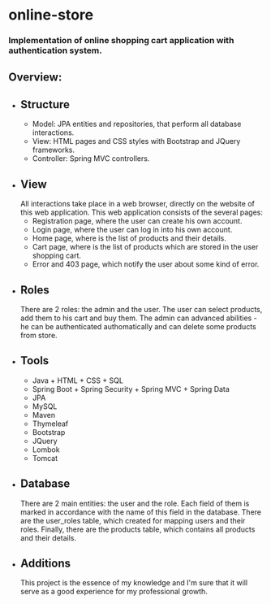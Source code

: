 # online-store
<h3>Implementation of online shopping cart application with authentication system.</h3>
<h2>Overview:</h2>
<ul>
  <li><h2>Structure</h2>
    <ul>
      <li>Model: JPA entities and repositories, that perform all database interactions.</li>
      <li>View: HTML pages and CSS styles with Bootstrap and JQuery frameworks.</li>
      <li>Controller: Spring MVC controllers.</li>
    </ul>
<li><h2>View</h2>
All interactions take place in a web browser, directly on the website of this web application.
This web application consists of the several pages:
  
<ul>
<li>Registration page, where the user can create his own account.</li>
<li>Login page, where the user can log in into his own account.</li>
<li>Home page, where is the list of products and their details.</li>
<li>Cart page, where is the list of products which are stored in the user shopping cart.</li>
<li>Error and 403 page, which notify the user about some kind of error. </li>
  </ul>
<li><h2>Roles</h2>
There are 2 roles: the admin and the user.
The user can select products, add them to his cart and buy them.
The admin can advanced abilities - he can be authenticated authomatically and can delete some products from store.
<li><h2>Tools</h2>
<ul>
<li>Java + HTML + CSS + SQL</li>
<li>Spring Boot + Spring Security + Spring MVC + Spring Data</li>
<li>JPA</li>
<li>MySQL</li>
<li>Maven</li>
<li>Thymeleaf</li>
<li>Bootstrap</li>
<li>JQuery</li>
<li>Lombok</li>
<li>Tomcat</li>
</ul>
</li>
<li><h2>Database</h2>
There are 2 main entities: the user and the role. Each field of them is marked in accordance with the name of this field in the database.
There are the user_roles table, which created for mapping users and their roles.
Finally, there are the products table, which contains all products and their details.
<li><h2>Additions</h2>
This project is the essence of my knowledge and I'm sure that it will serve as a good experience for my professional growth.
</li>
</ul>
